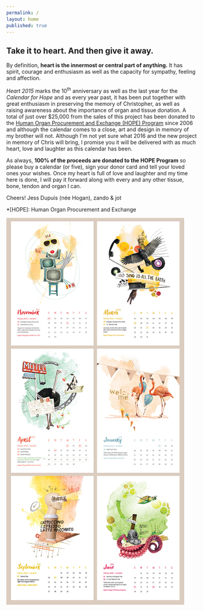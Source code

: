 ```yaml
---
permalink: /
layout: home
published: true
---
```


## Take it to heart. And then give it away.

By definition, **heart is the innermost or central part of anything.** It has spirit, courage and enthusiasm as well as the capacity for sympathy, feeling and affection.

*Heart 2015* marks the 10<sup>th</sup> anniversary as well as the last year for the *Calendar for Hope* and as every year past, it has been put together with great enthusiasm in preserving the memory of Christopher, as well as raising awareness about the importance of organ and tissue donation. A total of just over $25,000 from the sales of this project has been donated to the [Human Organ Procurement and Exchange (HOPE) Program][ahs] since 2006 and although the calendar comes to a close, art and design in memory of my brother will not. Although I'm not yet sure what 2016 and the new project in memory of Chris will bring, I promise you it will be delivered with as much heart, love and laughter as this calendar has been. 

As always, **100% of the proceeds are donated to the HOPE Program** so please buy a calendar (or five), sign your donor card and tell your loved ones your wishes. Once my heart is full of love and laughter and my time here is done, I will pay it forward along with every and any other tissue, bone, tendon and organ I can. 

Cheers! Jess Dupuis (née Hogan), zando &amp; jot

[ahs]: http://www.albertahealthservices.ca/7627.asp

*[HOPE]: Human Organ Procurement and Exchange

![sample artwork from calendar](img/artwork-sample.jpg)

